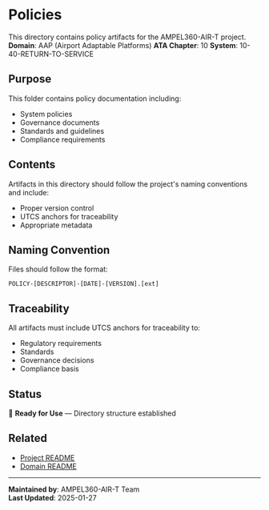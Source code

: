 # Policies
This directory contains policy artifacts for the AMPEL360-AIR-T project.
**Domain**: AAP (Airport Adaptable Platforms)
**ATA Chapter**: 10
**System**: 10-40-RETURN-TO-SERVICE

## Purpose
This folder contains policy documentation including:
- System policies
- Governance documents
- Standards and guidelines
- Compliance requirements

## Contents
Artifacts in this directory should follow the project's naming conventions and include:
- Proper version control
- UTCS anchors for traceability
- Appropriate metadata

## Naming Convention
Files should follow the format:
```
POLICY-[DESCRIPTOR]-[DATE]-[VERSION].[ext]
```

## Traceability
All artifacts must include UTCS anchors for traceability to:
- Regulatory requirements
- Standards
- Governance decisions
- Compliance basis

## Status
🚧 **Ready for Use** — Directory structure established

## Related
- [Project README](../README.md)
- [Domain README](../../README.md)

---
**Maintained by**: AMPEL360-AIR-T Team  
**Last Updated**: 2025-01-27
